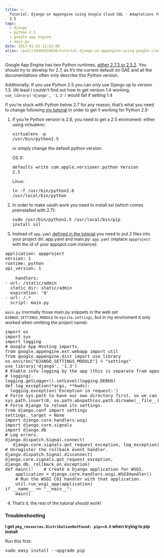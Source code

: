 ```yaml
---
title: >-
  Tutorial: Django on Appengine using Google Cloud SQL - Adaptations for Python
  2.5
tags:
  - django
  - python 2.5
  - google app engine
  - main.py
date: 2013-01-01 21:53:00
alias: /post/39406024646/tutorial-django-on-appengine-using-google-cloud
---
```


Google App Engine has two Python runtimes, [either 2.7.3 or 2.5.2](https://developers.google.com/appengine/docs/whatisgoogleappengine#The_Application_Environment). You should try to develop for 2.7, as it&rsquo;s the current default on GAE and all the documentations often only describe this Python version.

Additionally: If you use Python 2.5 you can only use Django up to version 1.3\. (At least I couldn&rsquo;t find out how to get version 1.4 working, `use_library('django', '1.3')` would fail if setting 1.4

If you&rsquo;re stuck with Python below 2.7 for any reason, that&rsquo;s what you need to change following [my tutorial](http://howto.pui.ch/post/39245389801/tutorial-django-1-4-on-appengine-using-google-cloud) in order to get it working for Python 2.5:

<!-- more -->

1.  If you&rsquo;re Python version is 2.6, you need to get a 2.5 enviroment: either using virtualenv: <pre>virtualenv -p /usr/bin/python2.5</pre>
  or simply change the default python version:

      OS X: <pre>defaults write com.apple.versioner.python Version 2.5</pre>
  Linux: <pre>ln -f /usr/bin/python2.6 /usr/local/bin/python</pre>

2.  In order to make oauth work you need to install ssl (which comes preinstalled with 2.7): <pre>sudo /usr/bin/python2.5 /usr/local/bin/pip install ssl</pre>
3.  Instead of `app.yaml` [defined in the tutorial](http://howto.pui.ch/post/39245389801/tutorial-django-1-4-on-appengine-using-google-cloud#create_the_django_project) you need to put 2 files into your project dir: app.yaml and main.py:
`app.yaml` (replace `appproject` with the id of your appspot.com instance):
<pre>
application: appproject
version: 1
runtime: python
api_version: 1

    handlers:
- url: /static/admin
  static_dir: static/admin
  expiration: '0'
- url: /.*
  script: main.py
</pre>
`main.py` (normally those main.py snippets in the web set `DJANGO_SETTINGS_MODULE` to `mysite.settings`, but in my enviroment it only worked when omitting the project name):
<pre>
import os
import sys
import logging
# Google App Hosting imports.
from google.appengine.ext.webapp import util
from google.appengine.dist import use_library
os.environ["DJANGO_SETTINGS_MODULE"] = "settings"
use_library('django', '1.3')
# Enable info logging by the app (this is separate from appserver's
# logging).
logging.getLogger().setLevel(logging.DEBUG)
def log_exception(*args, **kwds):
  logging.exception('Exception in request:')
# Force sys.path to have our own directory first, so we can import from it.
sys.path.insert(0, os.path.abspath(os.path.dirname(__file__)))
# Force Django to reload its settings.
from django.conf import settings
settings._target = None
import django.core.handlers.wsgi
import django.core.signals
import django.db
# Log errors.
django.dispatch.Signal.connect(
   django.core.signals.got_request_exception, log_exception)
# Unregister the rollback event handler.
django.dispatch.Signal.disconnect(
django.core.signals.got_request_exception,
django.db._rollback_on_exception)
def main():    # Create a Django application for WSGI.
    application = django.core.handlers.wsgi.WSGIHandler()
    # Run the WSGI CGI handler with that application.
    util.run_wsgi_app(application)
if __name__ == "__main__":
    main()
</pre>

4.  That&rsquo;s it, the rest of the tutorial should work!

### Troubleshooting

**I get `pkg_resources.DistributionNotFound: pip==0.8` when trying to pip install**

Run this first:

<pre>sudo easy_install --upgrade pip</pre>